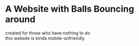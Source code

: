 # A Website with Balls Bouncing around<br>
created for those who have nothing to do<br>
this website is kinda mobile-unfriendly
